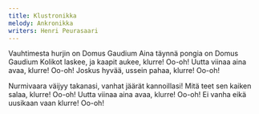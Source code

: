 ```yaml
---
title: Klustronikka
melody: Ankronikka
writers: Henri Peurasaari
---
```


Vauhtimesta hurjin on
Domus Gaudium
Aina täynnä pongia on
Domus Gaudium
Kolikot laskee, ja kaapit aukee, klurre! Oo-oh!
Uutta viinaa aina avaa, klurre! Oo-oh!
Joskus hyvää, ussein pahaa, klurre! Oo-oh!

Nurmivaara väijyy takanasi, vanhat jäärät kannoillasi!
Mitä teet sen kaiken salaa, klurre! Oo-oh!
Uutta viinaa aina avaa, klurre! Oo-oh!
Ei vanha eikä uusikaan vaan klurre! Oo-oh!
